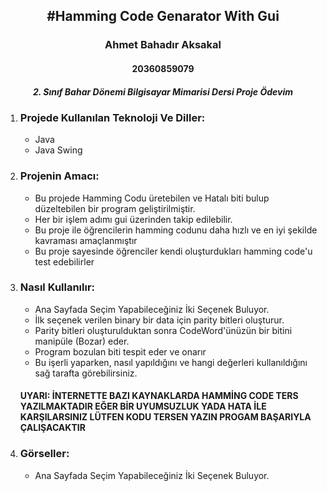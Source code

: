 
<h2 align="center">#Hamming Code Genarator With Gui</h2>
<h3 align="center" color="Darkblue">Ahmet Bahadır Aksakal</h3>
<h4 align="center" color="Darkblue">20360859079</h4>
<h5 align="center" color="Darkblue">2. Sınıf Bahar Dönemi Bilgisayar Mimarisi Dersi Proje Ödevim</h5>

<ol>
  <li>
      <h3 color="Red">Projede Kullanılan Teknoloji Ve Diller:</h3>
      <ul>
        <li>Java</li>
        <li>Java Swing</li>
      </ul>
  </li>
   <li>
      <h3 color="Red">Projenin Amacı: </h3>
      <ul>
        <li>Bu projede Hamming Codu üretebilen ve Hatalı biti bulup düzeltebilen bir program geliştirilmiştir.</li>
        <li>Her bir işlem adımı gui üzerinden takip edilebilir.</li>
        <li>Bu proje ile öğrencilerin hamming codunu daha hızlı ve en iyi şekilde kavraması amaçlanmıştır</li>
        <li>Bu proje sayesinde öğrenciler kendi oluşturdukları hamming code'u test edebilirler</li>
      </ul>
  </li>
  <li>
      <h3 color="Red">Nasıl Kullanılır:</h3>
      <ul>
        <li>Ana Sayfada Seçim Yapabileceğiniz İki Seçenek Buluyor. </li>
        <li>İlk seçenek verilen binary bir data için parity bitleri oluşturur.</li>
        <li>Parity bitleri oluşturulduktan sonra CodeWord'ünüzün bir bitini manipüle (Bozar) eder. </li>
        <li>Program bozulan biti tespit eder ve onarır</li>
        <li>Bu işerli yaparken, nasıl yapıldığını ve hangi değerleri kullanıldığını sağ tarafta görebilirsiniz.</li>
      </ul>    
      <h4>UYARI: İNTERNETTE BAZI KAYNAKLARDA HAMMİNG CODE TERS YAZILMAKTADIR EĞER BİR UYUMSUZLUK YADA HATA İLE KARŞILARSINIZ LÜTFEN KODU TERSEN YAZIN PROGAM          BAŞARIYLA ÇALIŞACAKTIR</h4>
  </li>
  <li>
      <h3 color="Red">Görseller:</h3>
      <ul>
        <li>Ana Sayfada Seçim Yapabileceğiniz İki Seçenek Buluyor. </li>
      </ul>
  </li>
</ol>





  
    



